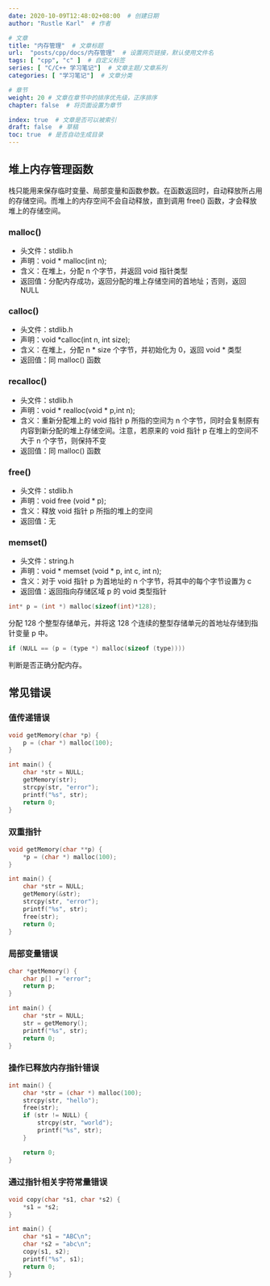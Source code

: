 ```yaml
---
date: 2020-10-09T12:48:02+08:00  # 创建日期
author: "Rustle Karl"  # 作者

# 文章
title: "内存管理"  # 文章标题
url:  "posts/cpp/docs/内存管理"  # 设置网页链接，默认使用文件名
tags: [ "cpp", "c" ]  # 自定义标签
series: [ "C/C++ 学习笔记"]  # 文章主题/文章系列
categories: [ "学习笔记"]  # 文章分类

# 章节
weight: 20 # 文章在章节中的排序优先级，正序排序
chapter: false  # 将页面设置为章节

index: true  # 文章是否可以被索引
draft: false  # 草稿
toc: true  # 是否自动生成目录
---
```


## 堆上内存管理函数

栈只能用来保存临时变量、局部变量和函数参数。在函数返回时，自动释放所占用的存储空间。而堆上的内存空间不会自动释放，直到调用 free() 函数，才会释放堆上的存储空间。

### malloc()

- 头文件：stdlib.h
- 声明：void * malloc(int n);
- 含义：在堆上，分配 n 个字节，并返回 void 指针类型
- 返回值：分配内存成功，返回分配的堆上存储空间的首地址；否则，返回 NULL

### calloc()

- 头文件：stdlib.h
- 声明：void *calloc(int n, int size);
- 含义：在堆上，分配 n * size 个字节，并初始化为 0，返回 void * 类型
- 返回值：同 malloc() 函数

### recalloc()

- 头文件：stdlib.h
- 声明：void * realloc(void * p,int n);
- 含义：重新分配堆上的 void 指针 p 所指的空间为 n 个字节，同时会复制原有内容到新分配的堆上存储空间。注意，若原来的 void 指针 p 在堆上的空间不大于 n 个字节，则保持不变
- 返回值：同 malloc() 函数

### free()

- 头文件：stdlib.h
- 声明：void  free (void * p);
- 含义：释放 void 指针 p 所指的堆上的空间
- 返回值：无

### memset()

- 头文件：string.h
- 声明：void * memset (void * p, int c, int n);
- 含义：对于 void 指针 p 为首地址的 n 个字节，将其中的每个字节设置为 c
- 返回值：返回指向存储区域 p 的 void 类型指针

```c
int* p = (int *) malloc(sizeof(int)*128);
```

分配 128 个整型存储单元，并将这 128 个连续的整型存储单元的首地址存储到指针变量 p 中。


```c
if (NULL == (p = (type *) malloc(sizeof (type)))) 
```

判断是否正确分配内存。

## 常见错误

### 值传递错误

```c
void getMemory(char *p) {
    p = (char *) malloc(100);
}

int main() {
    char *str = NULL;
    getMemory(str);
    strcpy(str, "error");
    printf("%s", str);
    return 0;
}
```

### 双重指针

```c
void getMemory(char **p) {
    *p = (char *) malloc(100);
}

int main() {
    char *str = NULL;
    getMemory(&str);
    strcpy(str, "error");
    printf("%s", str);
    free(str);
    return 0;
}
```

### 局部变量错误

```c
char *getMemory() {
    char p[] = "error";
    return p;
}

int main() {
    char *str = NULL;
    str = getMemory();
    printf("%s", str);
    return 0;
}
```

### 操作已释放内存指针错误

```c
int main() {
    char *str = (char *) malloc(100);
    strcpy(str, "hello");
    free(str);
    if (str != NULL) {
        strcpy(str, "world");
        printf("%s", str);
    }

    return 0;
}
```

### 通过指针相关字符常量错误

```c
void copy(char *s1, char *s2) {
    *s1 = *s2;
}

int main() {
    char *s1 = "ABC\n";
    char *s2 = "abc\n";
    copy(s1, s2);
    printf("%s", s1);
    return 0;
}
```
